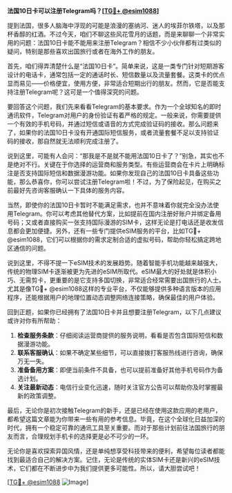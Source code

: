 **法国10日卡可以注册Telegram吗？[[TG💪+ @esim1088](https://t.me/s/esim1088)]**

提到法国，很多人脑海中浮现的可能是浪漫的塞纳河、迷人的埃菲尔铁塔，以及那杯香醇的红酒。不过今天，咱们不聊这些风花雪月的话题，而是来聊聊一个非常实用的问题：法国10日卡能不能用来注册Telegram？相信不少小伙伴都有过类似的疑问，特别是那些喜欢出国旅行或者在海外工作的朋友。

首先，咱们得弄清楚什么是“法国10日卡”。简单来说，这是一类专门针对短期游客设计的电话卡，通常包括一定的通话时长、短信数量以及流量套餐。这类卡的优点显而易见——价格便宜，使用方便，非常适合短期出行的朋友。然而，它是否能支持注册Telegram呢？这可是一个值得深究的问题。

要回答这个问题，我们先来看看Telegram的基本要求。作为一个全球知名的即时通讯软件，Telegram对用户的身份验证有着严格的规定。一般来说，你需要提供一个有效的手机号码，并通过短信或语音的方式完成验证码的接收。那么问题来了，如果你的法国10日卡没有开通国际短信服务，或者流量套餐不足以支持验证码的接收，那自然就无法顺利完成注册了。

说到这里，可能有人会问：“那我是不是就不能用法国10日卡了？”别急，其实也不是绝对不行。关键在于你选择的运营商和服务类型。有些运营商会在卡片上明确标注是否支持国际短信和数据漫游功能。如果你发现自己的法国10日卡具备这些功能，那么恭喜你，你可以尝试注册Telegram啦！不过，为了保险起见，在购买之前最好先咨询客服确认一下具体的服务内容。

当然，即使你的法国10日卡暂时不能满足需求，也并不意味着你就完全没办法使用Telegram。你可以考虑其他替代方案，比如提前在国内注册好账户并绑定备用号码；又或者直接购买一张支持国际漫游的SIM卡，这样无论是打电话还是收发信息都会更加便捷。另外，还有一些专门提供eSIM服务的平台，比如TG💪+ @esim1088，它们可以根据你的需求定制合适的虚拟号码，帮助你轻松搞定跨地区通信的问题。

说到这里，不得不提一下eSIM技术的发展趋势。随着智能手机功能越来越强大，传统的物理SIM卡逐渐被更为先进的eSIM所取代。eSIM最大的好处就是体积小巧、无需剪卡，更重要的是它支持多国切换，非常适合经常需要出国旅行的人士。尤其是像TG💪+ @esim1088这样的专业平台，不仅能够提供多种语言版本的应用程序，还能根据用户的地理位置动态调整网络连接策略，确保最佳的用户体验。

回到正题，如果你已经拥有了法国10日卡并且想要注册Telegram，以下几点建议或许对你有所帮助：

1. **检查服务条款**：仔细阅读运营商提供的服务说明，看看是否包含国际短信和数据漫游功能。
2. **联系客服确认**：如果不确定某些细节，可以直接拨打客服热线进行咨询，确保万无一失。
3. **准备备用方案**：即便当前条件不具备，也可以提前准备好其他手机号码作为备选计划。
4. **关注最新动态**：电信行业变化迅速，随时关注官方公告可以帮助你及时掌握最新的政策调整。

最后，无论你是初次接触Telegram的新手，还是已经在使用这款应用的老用户，都希望这篇文章能为你带来一些有用的参考信息。毕竟，在这个全球化日益加深的时代，拥有一个稳定可靠的通讯工具至关重要。而对于那些计划前往法国旅行的朋友而言，合理规划手机卡的选择更是必不可少的一环。

无论你是喜欢探索异国风情，还是单纯想享受科技带来的便利，希望每位读者都能找到最适合自己的解决方案。记住，无论是传统的实体SIM卡还是新兴的eSIM技术，它们都在不断进步中为我们提供更多可能性。所以，请大胆尝试吧！

[[TG💪+ @esim1088](https://t.me/s/esim1088) ![Image](https://i.postimg.cc/4NQfJmqS/Snipaste-2025-05-13-00-14-12.png)]